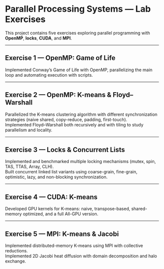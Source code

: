 # Parallel Processing Systems — Lab Exercises

This project contains five exercises exploring parallel programming with **OpenMP**, **locks**, **CUDA**, and **MPI**.

---

## Exercise 1 — OpenMP: Game of Life
Implemented Conway’s Game of Life with OpenMP, parallelizing the main loop and automating execution with scripts.

---

## Exercise 2 — OpenMP: K-means & Floyd–Warshall
Parallelized the K-means clustering algorithm with different synchronization strategies (naive shared, copy-reduce, padding, first-touch).  
Implemented Floyd–Warshall both recursively and with tiling to study parallelism and locality.

---

## Exercise 3 — Locks & Concurrent Lists
Implemented and benchmarked multiple locking mechanisms (mutex, spin, TAS, TTAS, Array, CLH).  
Built concurrent linked list variants using coarse-grain, fine-grain, optimistic, lazy, and non-blocking synchronization.

---

## Exercise 4 — CUDA: K-means
Developed GPU kernels for K-means: naive, transpose-based, shared-memory optimized, and a full All-GPU version.

---

## Exercise 5 — MPI: K-means & Jacobi
Implemented distributed-memory K-means using MPI with collective reductions.  
Implemented 2D Jacobi heat diffusion with domain decomposition and halo exchange.
